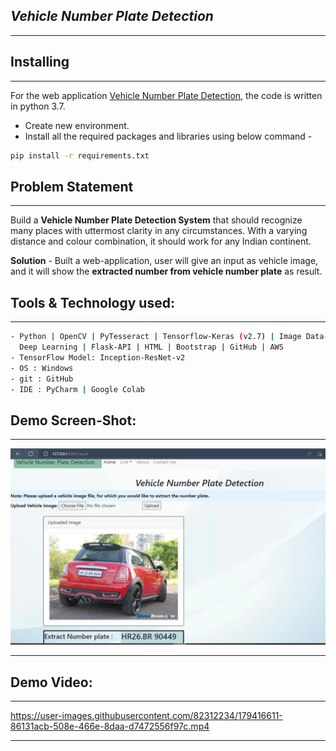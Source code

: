 *Vehicle Number Plate Detection*
-
---

Installing
-
---
For the web application [Vehicle Number Plate Detection](link), the code is written in python 3.7.

- Create new environment.
- Install all the required packages and libraries using below command -  
```bash
pip install -r requirements.txt
```


Problem Statement 
-
---
Build a **Vehicle Number Plate Detection System** that should recognize many places with uttermost clarity in any circumstances. With a varying distance and colour combination, it should work for any Indian continent.


**Solution** - Built a web-application, user will give an input as vehicle image, and it will show the **extracted number from vehicle number plate** as result.

Tools & Technology used: 
-
---
```bash
- Python | OpenCV | PyTesseract | Tensorflow-Keras (v2.7) | Image Data-Processing | 
  Deep Learning | Flask-API | HTML | Bootstrap | GitHub | AWS
- TensorFlow Model: Inception-ResNet-v2
- OS : Windows
- git : GitHub
- IDE : PyCharm | Google Colab
```

Demo Screen-Shot:
-
---
![Web-app.png](Demo/Web-app.png)

---

Demo Video:
-
---
https://user-images.githubusercontent.com/82312234/179416611-86131acb-508e-466e-8daa-d7472556f97c.mp4

---